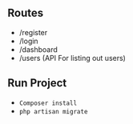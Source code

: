 ## Routes

- /register
- /login
- /dashboard
- /users (API For listing out users)

## Run Project

- ```Composer install```
- ```php artisan migrate```

